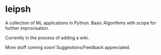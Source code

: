leipsh
======

A collection of ML applications in Python. Basic Algorithms with scope for further improvisation. 

Currently in the process of adding a wiki. 

More stuff coming soon! Suggestions/Feedback appreciated.
